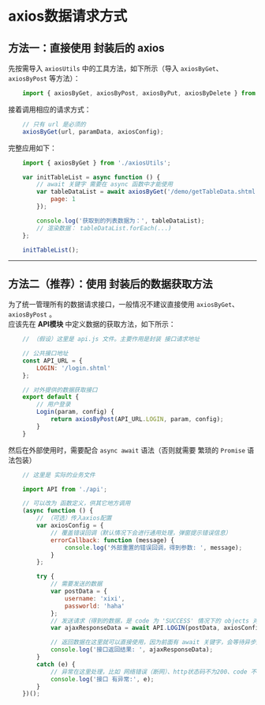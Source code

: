 axios数据请求方式
================

方法一：直接使用 封装后的 axios
-----------------------------

先按需导入 `axiosUtils` 中的工具方法，如下所示（导入 `axiosByGet`、`axiosByPost` 等方法）：

```js
    import { axiosByGet, axiosByPost, axiosByPut, axiosByDelete } from './axiosUtils';
```

接着调用相应的请求方式：

```js
    // 只有 url 是必须的
    axiosByGet(url, paramData, axiosConfig);
```

完整应用如下：

```js
    import { axiosByGet } from './axiosUtils';

    var initTableList = async function () {
        // await 关键字 需要在 async 函数中才能使用
        var tableDataList = await axiosByGet('/demo/getTableData.shtml', {
            page: 1
        });

        console.log('获取到的列表数据为：', tableDataList);
        // 渲染数据： tableDataList.forEach(...)
    };

    initTableList();
```


- - - - - - - - - - - - - - - - - - - - - - - - - - - - - -


方法二（推荐）：使用 封装后的数据获取方法
-------------------------------------

为了统一管理所有的数据请求接口，一般情况不建议直接使用 `axiosByGet`、`axiosByPost` 。  
应该先在 **API模块** 中定义数据的获取方法，如下所示：

```js
    // （假设）这里是 api.js 文件。主要作用是封装 接口请求地址

    // 公共接口地址
    const API_URL = {
        LOGIN: '/login.shtml'
    };

    // 对外提供的数据获取接口
    export default {
        // 用户登录
        Login(param, config) {
            return axiosByPost(API_URL.LOGIN, param, config);
        }
    }
```

然后在外部使用时，需要配合 `async await` 语法（否则就需要 繁琐的 `Promise` 语法包装）

```js
    // 这里是 实际的业务文件

    import API from './api';

    // 可以改为 函数定义，供其它地方调用
    (async function () {
        // （可选）传入axios配置
        var axiosConfig = {
            // 覆盖错误回调（默认情况下会进行通用处理，弹窗提示错误信息）
            errorCallback: function (message) {
                console.log('外部重置的错误回调，得到参数: ', message);
            }
        };

        try {
            // 需要发送的数据
            var postData = {
                username: 'xixi',
                passworld: 'haha'
            };
            // 发送请求（得到的数据，是 code 为 'SUCCESS' 情况下的 objects 对象的数据）
            var ajaxResponseData = await API.LOGIN(postData, axiosConfig);

            // 返回数据在这里就可以直接使用，因为前面有 await 关键字，会等待异步数据获取到，才执行下面的代码
            console.log('接口返回结果: ', ajaxResponseData);
        }
        catch (e) {
            // 异常在这里处理，比如 网络错误（断网）、http状态码不为200、code 不为 'SUCCESS' 等
            console.log('接口 有异常:', e);
        }
    })();
```
